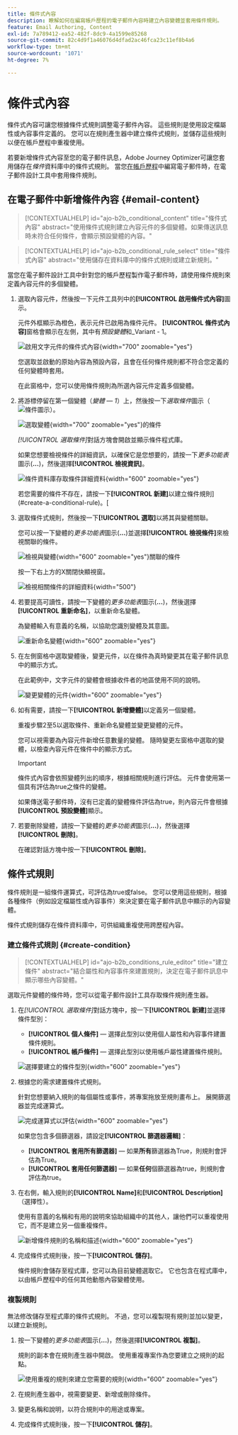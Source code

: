 ```yaml
---
title: 條件式內容
description: 瞭解如何在編寫帳戶歷程的電子郵件內容時建立內容變體並套用條件規則。
feature: Email Authoring, Content
exl-id: 7a789412-ea52-482f-8dc9-4a1599e85268
source-git-commit: 82c4d9f1a46076d4dfad2ac46fca23c11ef8b4a6
workflow-type: tm+mt
source-wordcount: '1071'
ht-degree: 7%

---
```


# 條件式內容

條件式內容可讓您根據條件式規則調整電子郵件內容。 這些規則是使用設定檔屬性或內容事件定義的。 您可以在規則產生器中建立條件式規則，並儲存這些規則以便在帳戶歷程中重複使用。

若要新增條件式內容至您的電子郵件訊息，Adobe Journey Optimizer可讓您套用儲存在&#x200B;_條件_&#x200B;資料庫中的條件式規則。 當您[在帳戶歷程](./email-authoring.md)中編寫電子郵件時，在電子郵件設計工具中套用條件規則。

## 在電子郵件中新增條件內容 {#email-content}

>[!CONTEXTUALHELP]
>id="ajo-b2b_conditional_content"
>title="條件式內容"
>abstract="使用條件式規則建立內容元件的多個變體。如果傳送訊息時未符合任何條件，會顯示預設變體的內容。"

>[!CONTEXTUALHELP]
>id="ajo-b2b_conditional_rule_select"
>title="條件式內容"
>abstract="使用儲存在資料庫中的條件式規則或建立新規則。"

當您在電子郵件設計工具中針對您的帳戶歷程製作電子郵件時，請使用條件規則來定義內容元件的多個變體。

1. 選取內容元件，然後按一下元件工具列中的&#x200B;**[!UICONTROL 啟用條件式內容]**&#x200B;圖示。

   元件外框顯示為橙色，表示元件已啟用為條件元件。 **[!UICONTROL 條件式內容]**&#x200B;窗格會顯示在左側，其中有&#x200B;_預設變體_&#x200B;和_Variant - 1。

   ![啟用文字元件的條件式內容](./assets/conditions-enable.png){width="700" zoomable="yes"}

   您選取並啟動的原始內容為預設內容，且會在任何條件規則都不符合您定義的任何變體時套用。

   在此窗格中，您可以使用條件規則為所選內容元件定義多個變體。

1. 將游標停留在第一個變體（_變體 — 1_）上，然後按一下&#x200B;_選取條件_&#x200B;圖示（![條件圖示](../assets/do-not-localize/icon-select-condition.svg)）。

   ![選取變體](./assets/conditions-variant-select.png){width="700" zoomable="yes"}的條件

   _[!UICONTROL 選取條件]_&#x200B;對話方塊會開啟並顯示條件程式庫。

   如果您想要檢視條件的詳細資訊，以確保它是您想要的，請按一下&#x200B;_更多功能表_&#x200B;圖示(**...**)，然後選擇&#x200B;**[!UICONTROL 檢視資訊]**。

   ![條件資料庫存取條件詳細資料](assets/conditions-select-dialog.png){width="600" zoomable="yes"}

   若您需要的條件不存在，請按一下&#x200B;**[!UICONTROL 新建]**&#x200B;以建立條件規則](#create-a-conditional-rule)。[

1. 選取條件式規則，然後按一下&#x200B;**[!UICONTROL 選取]**&#x200B;以將其與變體關聯。

   您可以按一下變體的&#x200B;_更多功能表_&#x200B;圖示(**...**)並選擇&#x200B;**[!UICONTROL 檢視條件]**&#x200B;來檢視關聯的條件。

   ![檢視與變體](./assets/conditions-variant-view-condition.png){width="600" zoomable="yes"}關聯的條件

   按一下右上方的X關閉快顯視窗。

   ![檢視相關條件的詳細資料](./assets/conditions-info-popup.png){width="500"}

1. 若要提高可讀性，請按一下變體的&#x200B;_更多功能表_&#x200B;圖示(**...**)，然後選擇&#x200B;**[!UICONTROL 重新命名]**，以重新命名變體。

   為變體輸入有意義的名稱，以協助您識別變體及其意圖。

   ![重新命名變體](./assets/conditions-variant-rename.png){width="600" zoomable="yes"}

1. 在左側窗格中選取變體後，變更元件，以在條件為真時變更其在電子郵件訊息中的顯示方式。

   在此範例中，文字元件的變體會根據收件者的地區使用不同的說明。

   ![變更變體的元件](./assets/conditions-variant-component-edit.png){width="600" zoomable="yes"}

1. 如有需要，請按一下&#x200B;**[!UICONTROL 新增變體]**&#x200B;以定義另一個變體。

   重複步驟2至5以選取條件、重新命名變體並變更變體的元件。

   您可以視需要為內容元件新增任意數量的變體。 隨時變更左窗格中選取的變體，以檢查內容元件在條件中的顯示方式。

   >[!IMPORTANT]
   >
   >條件式內容會依照變體列出的順序，根據相關規則進行評估。 元件會使用第一個具有評估為true之條件的變體。
   >
   >如果傳送電子郵件時，沒有已定義的變體條件評估為true，則內容元件會根據&#x200B;**[!UICONTROL 預設變體]**&#x200B;顯示。

1. 若要刪除變體，請按一下變體的&#x200B;_更多功能表_&#x200B;圖示(**...**)，然後選擇&#x200B;**[!UICONTROL 刪除]**。

   在確認對話方塊中按一下&#x200B;**[!UICONTROL 刪除]**。

## 條件式規則

條件規則是一組條件運算式，可評估為true或false。 您可以使用這些規則，根據各種條件（例如設定檔屬性或內容事件）來決定要在電子郵件訊息中顯示的內容變體。

條件式規則儲存在條件資料庫中，可供組織重複使用跨歷程內容。
<!-- 

>[!NOTE]
>
>You need the [Manage Library Items](../administration/ootb-product-profiles.md) permission to save or delete conditional rules. Saved conditions are available for use by all users within an organization. -->

### 建立條件式規則 {#create-condition}

>[!CONTEXTUALHELP]
>id="ajo-b2b_conditions_rule_editor"
>title="建立條件"
>abstract="結合屬性和內容事件來建置規則，決定在電子郵件訊息中顯示哪些內容變體。"

選取元件變體的條件時，您可以從電子郵件設計工具存取條件規則產生器。

1. 在&#x200B;_[!UICONTROL 選取條件]_&#x200B;對話方塊中，按一下&#x200B;**[!UICONTROL 新建]**&#x200B;並選擇條件型別：

   * **[!UICONTROL 個人條件]** — 選擇此型別以使用個人屬性和內容事件建置條件規則。
   * **[!UICONTROL 帳戶條件]** — 選擇此型別以使用帳戶屬性建置條件規則。

   ![選擇要建立的條件型別](./assets/conditions-select-create-new.png){width="600" zoomable="yes"}

1. 根據您的需求建置條件式規則。

   針對您想要納入規則的每個屬性或事件，將專案拖放至規則畫布上。 展開篩選器並完成運算式。

   ![完成運算式以評估](./assets/conditions-rule-add-attribute.png){width="600" zoomable="yes"}

   如果您包含多個篩選器，請設定&#x200B;**[!UICONTROL 篩選器邏輯]**：

   * **[!UICONTROL 套用所有篩選器]** — 如果&#x200B;**所有**&#x200B;篩選器為True，則規則會評估為True。
   * **[!UICONTROL 套用任何篩選器]** — 如果&#x200B;**任何**&#x200B;個篩選器為true，則規則會評估為true。

1. 在右側，輸入規則的&#x200B;**[!UICONTROL Name]**&#x200B;和&#x200B;**[!UICONTROL Description]** （選擇性）。

   使用有意義的名稱和有用的說明來協助組織中的其他人，讓他們可以重複使用它，而不是建立另一個重複條件。

   ![新增條件規則的名稱和描述](./assets/conditions-rule-name-description.png){width="600" zoomable="yes"}

1. 完成條件式規則後，按一下&#x200B;**[!UICONTROL 儲存]**。

   條件規則會儲存至程式庫，您可以為目前變體選取它。 它也包含在程式庫中，以由帳戶歷程中的任何其他動態內容變體使用。

### 複製規則

無法修改儲存至程式庫的條件式規則。 不過，您可以複製現有規則並加以變更，以建立新規則。

1. 按一下變體的&#x200B;_更多功能表_&#x200B;圖示(**...**)，然後選擇&#x200B;**[!UICONTROL 複製]**。

   規則的副本會在規則產生器中開啟。 使用重複專案作為您要建立之規則的起點。

   ![使用重複的規則來建立您需要的規則](./assets/conditions-rule-duplicate.png){width="600" zoomable="yes"}

1. 在規則產生器中，視需要變更、新增或刪除條件。

1. 變更名稱和說明，以符合規則中的用途或專案。

1. 完成條件式規則後，按一下&#x200B;**[!UICONTROL 儲存]**。
